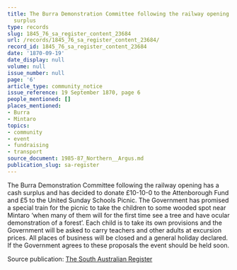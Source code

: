```yaml
---
title: The Burra Demonstration Committee following the railway opening has a cash
  surplus
type: records
slug: 1845_76_sa_register_content_23684
url: /records/1845_76_sa_register_content_23684/
record_id: 1845_76_sa_register_content_23684
date: '1870-09-19'
date_display: null
volume: null
issue_number: null
page: '6'
article_type: community_notice
issue_reference: 19 September 1870, page 6
people_mentioned: []
places_mentioned:
- Burra
- Mintaro
topics:
- community
- event
- fundraising
- transport
source_document: 1985-87_Northern__Argus.md
publication_slug: sa-register
---
```


The Burra Demonstration Committee following the railway opening has a cash surplus and has decided to donate £10-10-0 to the Attenborough Fund and £5 to the United Sunday Schools Picnic.  The Government has promised a special train for the picnic to take the children to some wooded spot near Mintaro ‘when many of them will for the first time see a tree and have ocular demonstration of a forest’.  Each child is to take its own provisions and the Government will be asked to carry teachers and other adults at excursion prices.  All places of business will be closed and a general holiday declared.  If the Government agrees to these proposals the event should be held soon.

Source publication: [The South Australian Register](/publications/sa-register/)
